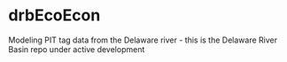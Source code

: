 # drbEcoEcon
Modeling PIT tag data from the Delaware river - this is the Delaware River Basin repo under active development
